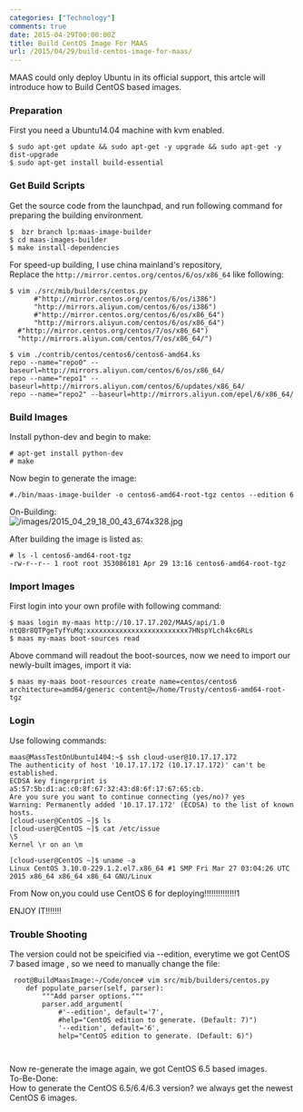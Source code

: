 ```yaml
---
categories: ["Technology"]
comments: true
date: 2015-04-29T00:00:00Z
title: Build CentOS Image For MAAS
url: /2015/04/29/build-centos-image-for-maas/
---
```


MAAS could only deploy Ubuntu in its official support, this artcle will introduce how to Build CentOS based images.      
### Preparation
First you need a Ubuntu14.04 machine with kvm enabled.      

```
$ sudo apt-get update && sudo apt-get -y upgrade && sudo apt-get -y dist-upgrade
$ sudo apt-get install build-essential

```
### Get Build Scripts
Get the source code from the launchpad, and run following command for preparing the building environment.   

```
$  bzr branch lp:maas-image-builder
$ cd maas-images-builder
$ make install-dependencies

```
For speed-up building, I use china mainland's repository,    
Replace the `http://mirror.centos.org/centos/6/os/x86_64` like following:    

```
$ vim ./src/mib/builders/centos.py
      #"http://mirror.centos.org/centos/6/os/i386")
      "http://mirrors.aliyun.com/centos/6/os/i386")
      #"http://mirror.centos.org/centos/6/os/x86_64")
      "http://mirrors.aliyun.com/centos/6/os/x86_64")
  #"http://mirror.centos.org/centos/7/os/x86_64")
  "http://mirrors.aliyun.com/centos/7/os/x86_64/")

$ vim ./contrib/centos/centos6/centos6-amd64.ks
repo --name="repo0" --baseurl=http://mirrors.aliyun.com/centos/6/os/x86_64/
repo --name="repo1" --baseurl=http://mirrors.aliyun.com/centos/6/updates/x86_64/
repo --name="repo2" --baseurl=http://mirrors.aliyun.com/epel/6/x86_64/

```
### Build Images
Install python-dev and begin to make:   

```
# apt-get install python-dev
# make

```
Now begin to generate the image:    

```
#./bin/maas-image-builder -o centos6-amd64-root-tgz centos --edition 6

```
On-Building:     
![/images/2015_04_29_18_00_43_674x328.jpg](/images/2015_04_29_18_00_43_674x328.jpg)    

After building the image is listed as:    

```
# ls -l centos6-amd64-root-tgz 
-rw-r--r-- 1 root root 353086181 Apr 29 13:16 centos6-amd64-root-tgz

```

### Import Images
First login into your own profile with following command:    

```
$ maas login my-maas http://10.17.17.202/MAAS/api/1.0 ntQBr8QTPgeTyfYuMq:xxxxxxxxxxxxxxxxxxxxxxxxx7HNspYLch4kc6RLs
$ maas my-maas boot-sources read

```
Above command will readout the boot-sources, now we need to import our newly-built images, import it via:    

```
$ maas my-maas boot-resources create name=centos/centos6 architecture=amd64/generic content@=/home/Trusty/centos6-amd64-root-tgz

```

### Login    
Use following commands:    

```
maas@MassTestOnUbuntu1404:~$ ssh cloud-user@10.17.17.172
The authenticity of host '10.17.17.172 (10.17.17.172)' can't be established.
ECDSA key fingerprint is a5:57:5b:d1:ac:c0:8f:67:32:43:d8:6f:17:67:65:cb.
Are you sure you want to continue connecting (yes/no)? yes
Warning: Permanently added '10.17.17.172' (ECDSA) to the list of known hosts.
[cloud-user@CentOS ~]$ ls
[cloud-user@CentOS ~]$ cat /etc/issue
\S
Kernel \r on an \m

[cloud-user@CentOS ~]$ uname -a
Linux CentOS 3.10.0-229.1.2.el7.x86_64 #1 SMP Fri Mar 27 03:04:26 UTC 2015 x86_64 x86_64 x86_64 GNU/Linux

```


From Now on,you could use CentOS 6 for deploying!!!!!!!!!!!!!!1                     

ENJOY IT!!!!!!!

### Trouble Shooting
The version could not be speicified via --edition, everytime we got CentOS 7 based image , so we need to manually change the file:     

```
 root@BuildMaasImage:~/Code/once# vim src/mib/builders/centos.py
    def populate_parser(self, parser):
        """Add parser options."""
        parser.add_argument(
            #'--edition', default='7',
            #help="CentOS edition to generate. (Default: 7)")
            '--edition', default='6',
            help="CentOS edition to generate. (Default: 6)")



```
Now re-generate the image again, we got CentOS 6.5 based images.   
To-Be-Done:    
How to generate the CentOS 6.5/6.4/6.3 version? we always get the newest CentOS 6 images.    
